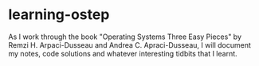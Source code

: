 # learning-ostep
As I work through the book "Operating Systems Three Easy Pieces" by Remzi H. Arpaci-Dusseau and Andrea C. Apraci-Dusseau, I will document my notes, code solutions and whatever interesting tidbits that I learnt.
